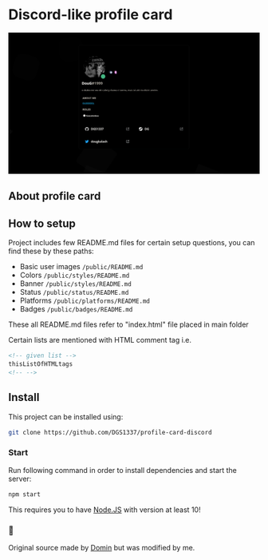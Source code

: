# Discord-like profile card

![Discord-like profile card](/temp/preview.png)

## About profile card

## How to setup

Project includes few README.md files for certain setup questions,
you can find these by these paths:

- Basic user images `/public/README.md`
- Colors `/public/styles/README.md`
- Banner `/public/styles/README.md`
- Status `/public/status/README.md`
- Platforms `/public/platforms/README.md`
- Badges `/public/badges/README.md`

These all README.md files refer to "index.html" file placed in main folder

Certain lists are mentioned with HTML comment tag i.e.

```html
<!-- given list -->
thisListOfHTMLtags
<!-- -->
```

## Install

This project can be installed using:

```bash
git clone https://github.com/DGS1337/profile-card-discord
```

### Start

Run following command in order to install dependencies and start the server:

```bash
npm start
```
This requires you to have [Node.JS](https://nodejs.org/) with version at least 10!

### 🦼

Original source made by [Domin](https://github.com/Domin-MND) but was modified by me.
